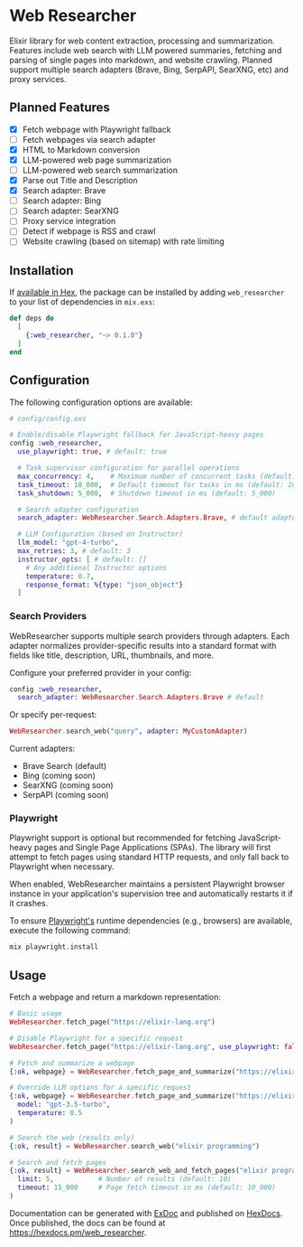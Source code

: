 # Web Researcher

Elixir library for web content extraction, processing and summarization. Features include web search with LLM powered summaries, fetching and parsing of single pages into markdown, and website crawling. Planned support multiple search adapters (Brave, Bing, SerpAPI, SearXNG, etc) and proxy services.

## Planned Features

- [x] Fetch webpage with Playwright fallback
- [ ] Fetch webpages via search adapter
- [x] HTML to Markdown conversion
- [x] LLM-powered web page summarization
- [ ] LLM-powered web search summarization
- [x] Parse out Title and Description
- [x] Search adapter: Brave
- [ ] Search adapter: Bing
- [ ] Search adapter: SearXNG
- [ ] Proxy service integration
- [ ] Detect if webpage is RSS and crawl
- [ ] Website crawling (based on sitemap) with rate limiting

## Installation

If [available in Hex](https://hex.pm/docs/publish), the package can be installed
by adding `web_researcher` to your list of dependencies in `mix.exs`:

```elixir
def deps do
  [
    {:web_researcher, "~> 0.1.0"}
  ]
end
```

## Configuration

The following configuration options are available:

```elixir
# config/config.exs

# Enable/disable Playwright fallback for JavaScript-heavy pages
config :web_researcher,
  use_playwright: true, # default: true

  # Task supervisor configuration for parallel operations
  max_concurrency: 4,    # Maximum number of concurrent tasks (default: 4)
  task_timeout: 10_000,  # Default timeout for tasks in ms (default: 10_000)
  task_shutdown: 5_000,  # Shutdown timeout in ms (default: 5_000)

  # Search adapter configuration
  search_adapter: WebResearcher.Search.Adapters.Brave, # default adapter

  # LLM Configuration (based on Instructor)
  llm_model: "gpt-4-turbo",
  max_retries: 3, # default: 3
  instructor_opts: [ # default: []
    # Any additional Instructor options
    temperature: 0.7,
    response_format: %{type: "json_object"}
  ]
```

### Search Providers

WebResearcher supports multiple search providers through adapters. Each adapter normalizes provider-specific results into a standard format with fields like title, description, URL, thumbnails, and more.

Configure your preferred provider in your config:

```elixir
config :web_researcher,
  search_adapter: WebResearcher.Search.Adapters.Brave # default
```

Or specify per-request:

```elixir
WebResearcher.search_web("query", adapter: MyCustomAdapter)
```

Current adapters:
- Brave Search (default)
- Bing (coming soon)
- SearXNG (coming soon)
- SerpAPI (coming soon)

### Playwright

Playwright support is optional but recommended for fetching JavaScript-heavy pages and Single Page Applications (SPAs). The library will first attempt to fetch pages using standard HTTP requests, and only fall back to Playwright when necessary.

When enabled, WebResearcher maintains a persistent Playwright browser instance in your application's supervision tree and automatically restarts it if it crashes.

To ensure [Playwright's](https://github.com/mechanical-orchard/playwright-elixir) runtime dependencies (e.g., browsers) are available, execute the following command:

```bash
mix playwright.install
```

## Usage

Fetch a webpage and return a markdown representation:

```elixir
# Basic usage
WebResearcher.fetch_page("https://elixir-lang.org")

# Disable Playwright for a specific request
WebResearcher.fetch_page("https://elixir-lang.org", use_playwright: false)

# Fetch and summarize a webpage
{:ok, webpage} = WebResearcher.fetch_page_and_summarize("https://elixir-lang.org")

# Override LLM options for a specific request
{:ok, webpage} = WebResearcher.fetch_page_and_summarize("https://elixir-lang.org",
  model: "gpt-3.5-turbo",
  temperature: 0.5
)

# Search the web (results only)
{:ok, result} = WebResearcher.search_web("elixir programming")

# Search and fetch pages
{:ok, result} = WebResearcher.search_web_and_fetch_pages("elixir programming",
  limit: 5,           # Number of results (default: 10)
  timeout: 15_000     # Page fetch timeout in ms (default: 10_000)
)
```

Documentation can be generated with [ExDoc](https://github.com/elixir-lang/ex_doc)
and published on [HexDocs](https://hexdocs.pm). Once published, the docs can
be found at <https://hexdocs.pm/web_researcher>.
